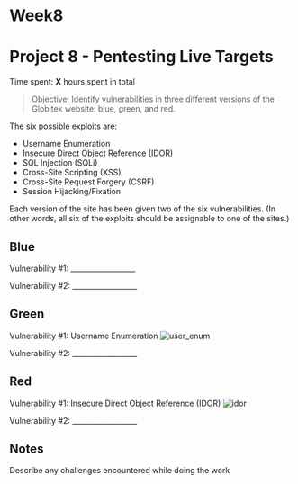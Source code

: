 # Week8
# Project 8 - Pentesting Live Targets

Time spent: **X** hours spent in total

> Objective: Identify vulnerabilities in three different versions of the Globitek website: blue, green, and red.

The six possible exploits are:
* Username Enumeration
* Insecure Direct Object Reference (IDOR)
* SQL Injection (SQLi)
* Cross-Site Scripting (XSS)
* Cross-Site Request Forgery (CSRF)
* Session Hijacking/Fixation

Each version of the site has been given two of the six vulnerabilities. (In other words, all six of the exploits should be assignable to one of the sites.)

## Blue

Vulnerability #1: __________________

Vulnerability #2: __________________


## Green

Vulnerability #1: Username Enumeration
![user_enum](https://user-images.githubusercontent.com/38142630/40336284-a4bad25a-5d1d-11e8-94aa-3daf72427df8.gif)

Vulnerability #2: __________________


## Red

Vulnerability #1: Insecure Direct Object Reference (IDOR)
![idor](https://user-images.githubusercontent.com/38142630/40336864-e87b07dc-5d20-11e8-9977-b1dd118fb3c3.gif)


Vulnerability #2: __________________


## Notes

Describe any challenges encountered while doing the work
